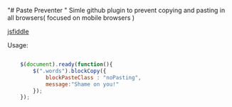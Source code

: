 "# Paste Preventer " 
Simle github plugin to prevent copying and pasting in all browsers( focused on mobile browsers )


[jsfiddle]( http://jsfiddle.net/pv6r0x1a/2/ )


Usage:

```javascript

    $(document).ready(function(){
        $(".words").blockCopy({
            blockPasteClass : "noPasting",
            message:"Shame on you!"
        });
    });

```